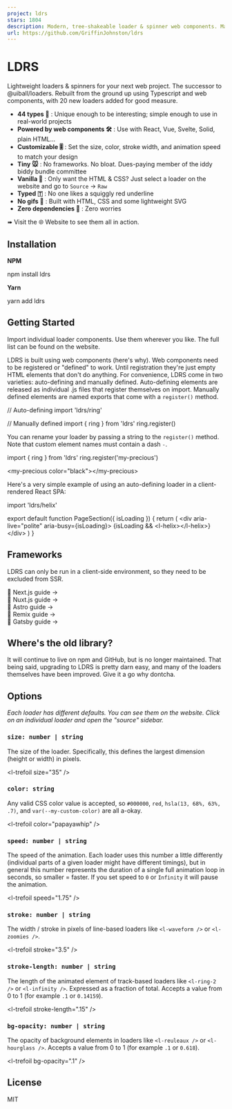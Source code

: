 ```yaml
---
project: ldrs
stars: 1804
description: Modern, tree-shakeable loader & spinner web components. Made with CSS, HTML and SVG. https://uiball.com/ldrs
url: https://github.com/GriffinJohnston/ldrs
---
```


LDRS
====

Lightweight loaders & spinners for your next web project. The successor to @uiball/loaders. Rebuilt from the ground up using Typescript and web components, with 20 new loaders added for good measure.

-   **44 types 🎨** : Unique enough to be interesting; simple enough to use in real-world projects
-   **Powered by web components 🛠️** : Use with React, Vue, Svelte, Solid, plain HTML...
-   **Customizable 🎚️** : Set the size, color, stroke width, and animation speed to match your design
-   **Tiny 🐭** : No frameworks. No bloat. Dues-paying member of the iddy biddy bundle committee
-   **Vanilla 🍦** : Only want the HTML & CSS? Just select a loader on the website and go to `Source` -> `Raw`
-   **Typed 🇹** : No one likes a squiggly red underline
-   **No gifs 🎥** : Built with HTML, CSS and some lightweight SVG
-   **Zero dependencies 🔗** : Zero worries

➠ Visit the 🌐 Website to see them all in action.

Installation
------------

**NPM**

npm install ldrs

**Yarn**

yarn add ldrs

Getting Started
---------------

Import individual loader components. Use them wherever you like. The full list can be found on the website.

LDRS is built using web components (here's why). Web components need to be registered or "defined" to work. Until registration they're just empty HTML elements that don't do anything. For convenience, LDRS come in two varieties: auto-defining and manually defined. Auto-defining elements are released as individual .js files that register themselves on import. Manually defined elements are named exports that come with a `register()` method.

// Auto-defining
import 'ldrs/ring'

// Manually defined
import { ring } from 'ldrs'
ring.register()

You can rename your loader by passing a string to the `register()` method. Note that custom element names must contain a dash `-`.

import { ring } from 'ldrs'
ring.register('my-precious')

<my-precious color\="black"\></my-precious\>

Here's a very simple example of using an auto-defining loader in a client-rendered React SPA:

import 'ldrs/helix'

export default function PageSection({ isLoading }) {
  return (
    <div aria-live\="polite" aria-busy\={isLoading}\>
      {isLoading && <l-helix\></l-helix\>}
    </div\>
  )
}

Frameworks
----------

LDRS can only be run in a client-side environment, so they need to be excluded from SSR.

📖 Next.js guide →  
📖 Nuxt.js guide →  
📖 Astro guide →  
📖 Remix guide →  
📖 Gatsby guide →

Where's the old library?
------------------------

It will continue to live on npm and GitHub, but is no longer maintained. That being said, upgrading to LDRS is pretty darn easy, and many of the loaders themselves have been improved. Give it a go why dontcha.

Options
-------

_Each loader has different defaults. You can see them on the website. Click on an individual loader and open the "source" sidebar._

### `size: number | string`

The size of the loader. Specifically, this defines the largest dimension (height or width) in pixels.

<l-trefoil size\="35" />

### `color: string`

Any valid CSS color value is accepted, so `#000000`, `red`, `hsla(13, 68%, 63%, .7)`, and `var(--my-custom-color)` are all a-okay.

<l-trefoil color\="papayawhip" />

### `speed: number | string`

The speed of the animation. Each loader uses this number a little differently (individual parts of a given loader might have different timings), but in general this number represents the duration of a single full animation loop in seconds, so smaller = faster. If you set speed to `0` or `Infinity` it will pause the animation.

<l-trefoil speed\="1.75" />

### `stroke: number | string`

The width / stroke in pixels of line-based loaders like `<l-waveform />` or `<l-zoomies />`.

<l-trefoil stroke\="3.5" />

### `stroke-length: number | string`

The length of the animated element of track-based loaders like `<l-ring-2 />` or `<l-infinity />`. Expressed as a fraction of total. Accepts a value from 0 to 1 (for example `.1` or `0.14159`).

<l-trefoil stroke-length\=".15" />

### `bg-opacity: number | string`

The opacity of background elements in loaders like `<l-reuleaux />` or `<l-hourglass />`. Accepts a value from 0 to 1 (for example `.1` or `0.618`).

<l-trefoil bg-opacity\=".1" />

License
-------

MIT

